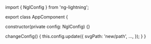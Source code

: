 import { NglConfig } from 'ng-lightning';

export class AppComponent {

  constructor(private config: NglConfig) {}

  changeConfig() {
    this.config.update({
      svgPath: 'new/path',
      ...,
    });
  }
}
